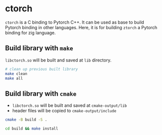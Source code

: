# ctorch

`ctorch` is a C binding to Pytorch C++. It can be used as base to build Pytorch binding in other languages. Here, it is for building `ztorch` a Pytorch binding for zig language.

## Build library with `make`

`libctorch.so` will be built and saved at `lib` directory.

```bash
# clean up previous built library
make clean
make all
```

## Build library with `cmake`

- `libctorch.so` will be built and saved at `cmake-output/lib`
- header files will be copied to `cmake-output/include`

```bash
cmake -B build -S .

cd build && make install

```
